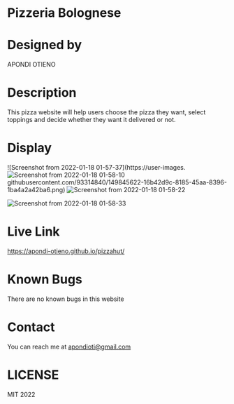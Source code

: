 # Pizzeria Bolognese

# Designed by

APONDI OTIENO


# Description

This pizza website will help users choose the pizza they want, select toppings and decide whether they want it delivered or not.

# Display
![Screenshot from 2022-01-18 01-57-37](https://user-images.![Screenshot from 2022-01-18 01-58-10](https://user-images.githubusercontent.com/93314840/149845629-2a3622af-d471-449f-b00f-0eb6d51bc3af.png)
githubusercontent.com/93314840/149845622-16b42d9c-8185-45aa-8396-1ba4a2a42ba6.png)
![Screenshot from 2022-01-18 01-58-22](https://user-images.githubusercontent.com/93314840/149845633-560fd1ea-48d5-4a4e-8a8b-f422577fdd0d.png)

![Screenshot from 2022-01-18 01-58-33](https://user-images.githubusercontent.com/93314840/149845638-7cf7de1c-f4c1-4928-9f19-1a9a4de16c5a.png)

# Live Link
https://apondi-otieno.github.io/pizzahut/

# Known Bugs
There are no known bugs in this website

# Contact
You can reach me at apondioti@gmail.com

# LICENSE

MIT 2022
